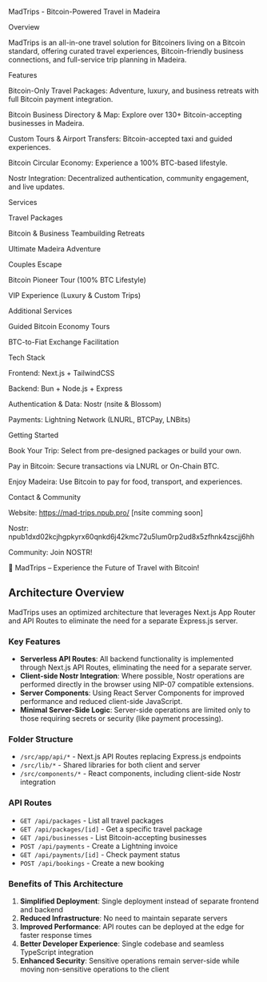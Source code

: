 MadTrips - Bitcoin-Powered Travel in Madeira

Overview

MadTrips is an all-in-one travel solution for Bitcoiners living on a Bitcoin standard, offering curated travel experiences, Bitcoin-friendly business connections, and full-service trip planning in Madeira.

Features

Bitcoin-Only Travel Packages: Adventure, luxury, and business retreats with full Bitcoin payment integration.

Bitcoin Business Directory & Map: Explore over 130+ Bitcoin-accepting businesses in Madeira.

Custom Tours & Airport Transfers: Bitcoin-accepted taxi and guided experiences.

Bitcoin Circular Economy: Experience a 100% BTC-based lifestyle.

Nostr Integration: Decentralized authentication, community engagement, and live updates.

Services

Travel Packages

Bitcoin & Business Teambuilding Retreats

Ultimate Madeira Adventure

Couples Escape

Bitcoin Pioneer Tour (100% BTC Lifestyle)

VIP Experience (Luxury & Custom Trips)

Additional Services

Guided Bitcoin Economy Tours

BTC-to-Fiat Exchange Facilitation

Tech Stack

Frontend: Next.js + TailwindCSS

Backend: Bun + Node.js + Express

Authentication & Data: Nostr (nsite & Blossom)

Payments: Lightning Network (LNURL, BTCPay, LNBits)

Getting Started

Book Your Trip: Select from pre-designed packages or build your own.

Pay in Bitcoin: Secure transactions via LNURL or On-Chain BTC.

Enjoy Madeira: Use Bitcoin to pay for food, transport, and experiences.

Contact & Community

Website: https://mad-trips.npub.pro/ [nsite comming soon]

Nostr: npub1dxd02kcjhgpkyrx60qnkd6j42kmc72u5lum0rp2ud8x5zfhnk4zscjj6hh

Community: Join NOSTR! 

🚀 MadTrips – Experience the Future of Travel with Bitcoin!

## Architecture Overview

MadTrips uses an optimized architecture that leverages Next.js App Router and API Routes to eliminate the need for a separate Express.js server.

### Key Features

- **Serverless API Routes**: All backend functionality is implemented through Next.js API Routes, eliminating the need for a separate server.
- **Client-side Nostr Integration**: Where possible, Nostr operations are performed directly in the browser using NIP-07 compatible extensions.
- **Server Components**: Using React Server Components for improved performance and reduced client-side JavaScript.
- **Minimal Server-Side Logic**: Server-side operations are limited only to those requiring secrets or security (like payment processing).

### Folder Structure

- `/src/app/api/*` - Next.js API Routes replacing Express.js endpoints
- `/src/lib/*` - Shared libraries for both client and server
- `/src/components/*` - React components, including client-side Nostr integration

### API Routes

- `GET /api/packages` - List all travel packages
- `GET /api/packages/[id]` - Get a specific travel package
- `GET /api/businesses` - List Bitcoin-accepting businesses
- `POST /api/payments` - Create a Lightning invoice
- `GET /api/payments/[id]` - Check payment status
- `POST /api/bookings` - Create a new booking

### Benefits of This Architecture

1. **Simplified Deployment**: Single deployment instead of separate frontend and backend
2. **Reduced Infrastructure**: No need to maintain separate servers
3. **Improved Performance**: API routes can be deployed at the edge for faster response times
4. **Better Developer Experience**: Single codebase and seamless TypeScript integration
5. **Enhanced Security**: Sensitive operations remain server-side while moving non-sensitive operations to the client